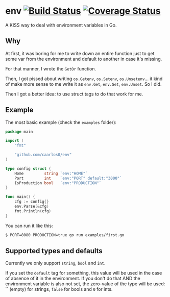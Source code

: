 # env [![Build Status](https://drone.io/github.com/caarlos0/env/status.png)](https://drone.io/github.com/caarlos0/env/latest) [![Coverage Status](https://coveralls.io/repos/caarlos0/env/badge.svg?branch=master&service=github)](https://coveralls.io/github/caarlos0/env?branch=master)

A KISS way to deal with environment variables in Go.

## Why

At first, it was boring for me to write down an entire function just to
get some var from the environment and default to another in case it's missing.

For that manner, I wrote the `GetOr` function.

Then, I got pissed about writing `os.Getenv`, `os.Setenv`, `os.Unsetenv`...
it kind of make more sense to me write it as `env.Get`, `env.Set`, `env.Unset`.
So I did.

Then I got a better idea: to use struct tags to do that work for me.

## Example

The most basic example (check the `examples` folder):

```go
package main

import (
	"fmt"

	"github.com/caarlos0/env"
)

type config struct {
	Home         string `env:"HOME"`
	Port         int    `env:"PORT" default:"3000"`
	IsProduction bool   `env:"PRODUCTION"`
}

func main() {
	cfg := config{}
	env.Parse(&cfg)
	fmt.Println(cfg)
}
```

You can run it like this:

```sh
$ PORT=8080 PRODUCTION=true go run examples/first.go
```

## Supported types and defaults

Currently we only support `string`, `bool` and `int`.

If you set the `default` tag for something, this value will be used in the
case of absence of it in the environment. If you don't do that AND the
environment variable is also not set, the zero-value
of the type will be used: `` (empty) for strings, `false` for bools
and `0` for ints.
